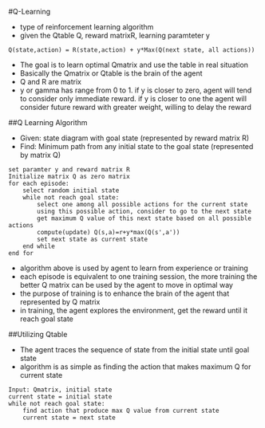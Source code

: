 #Q-Learning
* type of reinforcement learning algorithm
* given the Qtable Q, reward matrixR, learning paramteter y
```
Q(state,action) = R(state,action) + y*Max(Q(next state, all actions))
```
* The goal is to learn optimal Qmatrix and use the table in real situation
* Basically the Qmatrix or Qtable is the brain of the agent
* Q and R are matrix
* y or gamma has range from 0 to 1. if y is closer to zero, agent will tend to consider only immediate reward. if y is closer to one the agent will consider future reward with greater weight, willing to delay the reward

##Q Learning Algorithm
* Given: state diagram with goal state (represented by reward matrix R)
* Find: Minimum path from any initial state to the goal state (represented by matrix Q)
```
set paramter y and reward matrix R
Initialize matrix Q as zero matrix
for each episode:
    select random initial state
    while not reach goal state:
        select one among all possible actions for the current state
        using this possible action, consider to go to the next state
        get maximum Q value of this next state based on all possible actions
        compute(update) Q(s,a)=r+y*max(Q(s',a'))
        set next state as current state
    end while
end for
```
* algorithm above is used by agent to learn from experience or training
* each episode is equivalent to one training session, the more training the better Q matrix can be used by the agent to move in optimal way
* the purpose of training is to enhance the brain of the agent that represented by Q matrix
* in training, the agent explores the environment, get the reward until it reach goal state

##Utilizing Qtable
* The agent traces the sequence of state from the initial state until goal state
* algorithm is as simple as finding the action that makes maximum Q for current state
```
Input: Qmatrix, initial state
current state = initial state
while not reach goal state:
    find action that produce max Q value from current state
    current state = next state
```


```
